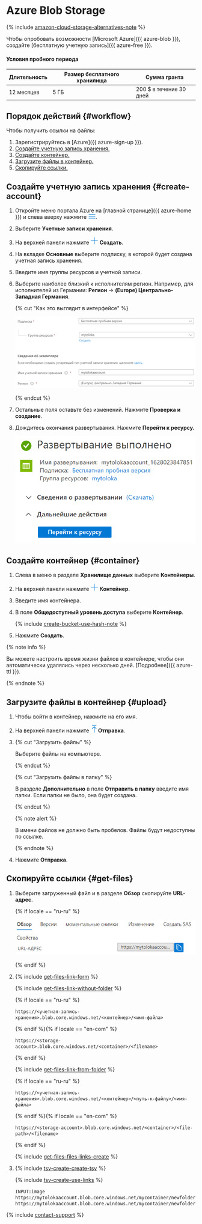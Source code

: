 # Azure Blob Storage

{% include [amazon-cloud-storage-alternatives-note](../_includes/concepts/amazon-cloud-storage/id-amazon-cloud-storage/alternatives-note.md) %}

Чтобы опробовать возможности [Microsoft Azure]({{ azure-blob }}), создайте [бесплатную учетную запись]({{ azure-free }}).

#### Условия пробного периода

Длительность | Размер бесплатного хранилища | Сумма гранта
----- | ----- | -----
12 месяцев | 5 ГБ | 200 $ в течение 30 дней

## Порядок действий {#workflow}

Чтобы получить ссылки на файлы:

1. Зарегистрируйтесь в [Azure]({{ azure-sign-up }}).
1. [Создайте учетную запись хранения.](#create-account)
1. [Создайте контейнер.](#container)
1. [Загрузите файлы в контейнер.](#upload)
1. [Скопируйте ссылки.](#get-files)

## Создайте учетную запись хранения {#create-account}

1. Откройте меню портала Azure на [главной странице]({{ azure-home }}) и слева вверху нажмите ![](../_images/tutorials/cloud-storage/azure/more-icon.png).

1. Выберите **Учетные записи хранения**.

1. На верхней панели нажмите ![](../_images/tutorials/cloud-storage/azure/plus-icon.png) **Создать**.

1. На вкладке **Основные** выберите подписку, в которой будет создана учетная запись хранения.

1. Введите имя группы ресурсов и учетной записи.

1. Выберите наиболее близкий к исполнителям регион. Например, для исполнителей из Германии: **Регион** → **(Europe) Центрально-Западная Германия**.

    {% cut "Как это выглядит в интерфейсе" %}

    ![](../_images/tutorials/cloud-storage/azure/create-storage-account.png)

    {% endcut %}

1. Остальные поля оставьте без изменений. Нажмите **Проверка и создание**.

1. Дождитесь окончания развертывания. Нажмите **Перейти к ресурсу.**

    ![](../_images/tutorials/cloud-storage/azure/deployment-complete.png)

## Создайте контейнер {#container}

1. Слева в меню в разделе **Хранилище данных** выберите **Контейнеры**.

1. На верхней панели нажмите ![](../_images/tutorials/cloud-storage/azure/plus-icon.png) **Контейнер**.

1. Введите имя контейнера.

1. В поле **Общедоступный уровень доступа** выберите **Контейнер**.

    {% include [create-bucket-use-hash-note](../_includes/concepts/amazon-cloud-storage/id-create-bucket/use-hash-note.md) %}

1. Нажмите **Создать**.

{% note info %}

Вы можете настроить время жизни файлов в контейнере, чтобы они автоматически удалялись через несколько дней. [Подробнее]({{ azure-ttl }}).

{% endnote %}

## Загрузите файлы в контейнер {#upload}

1. Чтобы войти в контейнер, нажмите на его имя.

1. На верхней панели нажмите ![](../_images/tutorials/cloud-storage/azure/send-icon.png)**Отправка**.

1.  {% cut "Загрузить файлы" %}

    Выберите файлы на компьютере.

    {% endcut %}

    {% cut "Загрузить файлы в папку" %}

    В разделе **Дополнительно** в поле **Отправить в папку** введите имя папки. Если папки не было, она будет создана.

    {% endcut %}

    {% note alert %}

    В имени файлов не должно быть пробелов. Файлы будут недоступны по ссылке.

    {% endnote %}

1. Нажмите **Отправка**.

## Скопируйте ссылки {#get-files}

1. Выберите загруженный файл и в разделе **Обзор** скопируйте **URL-адрес**.

    {% if locale == "ru-ru" %}

    ![](../_images/tutorials/cloud-storage/azure/url.png)

    {% endif %}

1. {% include [get-files-link-form](../_includes/concepts/amazon-cloud-storage/id-get-files/link-form.md) %}

    {% include [get-files-link-without-folder](../_includes/concepts/amazon-cloud-storage/id-get-files/link-without-folder.md) %}

    {% if locale == "ru-ru" %}

    ```plaintext
    https://<учетная-запись-хранения>.blob.core.windows.net/<контейнер>/<имя-файла>
    ```

    {% endif %}{% if locale == "en-com" %}

    ```plaintext
    https://<storage-account>.blob.core.windows.net/<container>/<filename>
    ```

    {% endif %}

    {% include [get-files-link-from-folder](../_includes/concepts/amazon-cloud-storage/id-get-files/link-from-folder.md) %}

    {% if locale == "ru-ru" %}

    ```plaintext
    https://<учетная-запись-хранения>.blob.core.windows.net/<контейнер>/<путь-к-файлу>/<имя-файла>
    ```

    {% endif %}{% if locale == "en-com" %}

    ```plaintext
    https://<storage-account>.blob.core.windows.net/<container>/<file-path>/<filename>
    ```

    {% endif %}

    {% include [get-files-files-links-create](../_includes/concepts/amazon-cloud-storage/id-get-files/files-links-create.md) %}

1. {% include [tsv-create-create-tsv](../_includes/concepts/cloud-storage/id-tsv-create/create-tsv.md) %}

    {% include [tsv-create-use-links](../_includes/concepts/cloud-storage/id-tsv-create/use-links.md) %}

    ```plaintext
    INPUT:image
    https://mytolokaaccount.blob.core.windows.net/mycontainer/newfolder/image1.png
    https://mytolokaaccount.blob.core.windows.net/mycontainer/newfolder/image2.png
    ```

{% include [contact-support](../_includes/contact-support-new.md) %}